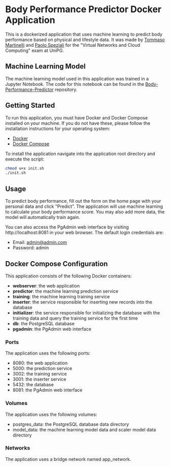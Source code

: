 # Body Performance Predictor Docker Application

This is a dockerized application that uses machine learning to predict body performance based on physical and lifestyle data.
It was made by [Tommaso Martinelli](https://github.com/tommasomartinelli) and [Paolo Speziali](https://github.com/plspeziali) for the
"Virtual Networks and Cloud Computing" exam at UniPG.

## Machine Learning Model

The machine learning model used in this application was trained in a Jupyter Notebook. The code for this notebook can be found in the [Body-Performance-Predictor](https://github.com/tommasomartinelli/Body-Performance-Predictor) repository.

## Getting Started

To run this application, you must have Docker and Docker Compose installed on your machine. If you do not have these, please follow the installation instructions for your operating system:

- [Docker](https://docs.docker.com/get-docker/)
- [Docker Compose](https://docs.docker.com/compose/install/)

To install the application navigate into the application root directory and execute the script:

```bash
chmod u+x init.sh
./init.sh
```

## Usage

To predict body performance, fill out the form on the home page with your personal data and click "Predict". The application will use machine learning to calculate your body performance score. You may also add more data, the model will automatically train again.

You can also access the PgAdmin web interface by visiting http://localhost:8081 in your web browser. The default login credentials are:

- Email: admin@admin.com
- Password: admin

## Docker Compose Configuration

This application consists of the following Docker containers:

- **webserver**: the web application
- **predictor**: the machine learning prediction service
- **training**: the machine learning training service
- **inserter**: the service responsible for inserting new records into the database
- **initializer**: the service responsible for initializing the database with the training data and query the training service for the first time
- **db**: the PostgreSQL database
- **pgadmin**: the PgAdmin web interface

### Ports

The application uses the following ports:

- 8080: the web application
- 5000: the prediction service
- 3002: the training service
- 3001: the inserter service
- 5432: the database
- 8081: the PgAdmin web interface

### Volumes

The application uses the following volumes:

- postgres_data: the PostgreSQL database data directory
- model_data: the machine learning model data and scaler model data directory

### Networks

The application uses a bridge network named app_network.
